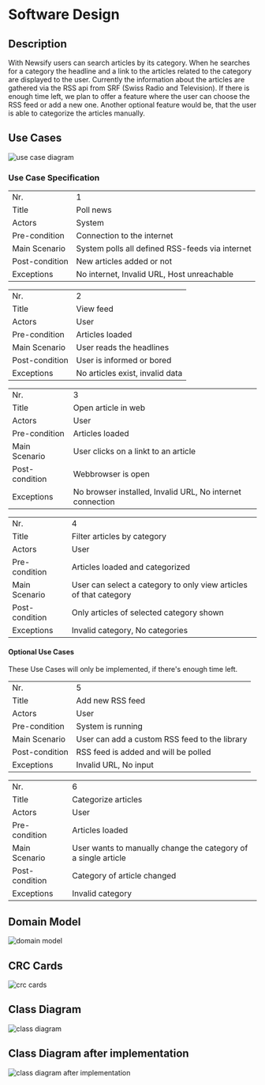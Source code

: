 # Software Design

## Description

With Newsify users can search articles by its category. When he searches for a category the
headline and a link to the articles related to the category are displayed to the user.
Currently the information about the articles are gathered via the RSS api from SRF (Swiss Radio
and Television). If there is enough time left, we plan to offer a feature where the user can choose
the RSS feed or add a new one. Another optional feature would be, that the user is able to
categorize the articles manually.

## Use Cases

![use case diagram](img/use_case.png)

### Use Case Specification

|                |                                                 |
| -------------- | ----------------------------------------------- |
| Nr.            | 1                                               |
| Title          | Poll news                                       |
| Actors         | System                                          |
| Pre-condition  | Connection to the internet                      |
| Main Scenario  | System polls all defined RSS-feeds via internet |
| Post-condition | New articles added or not                       |
| Exceptions     | No internet, Invalid URL, Host unreachable      |

|                |                                 |
| -------------- | ------------------------------- |
| Nr.            | 2                               |
| Title          | View feed                       |
| Actors         | User                            |
| Pre-condition  | Articles loaded                 |
| Main Scenario  | User reads the headlines        |
| Post-condition | User is informed or bored       |
| Exceptions     | No articles exist, invalid data |

|                |                                                           |
| -------------- | --------------------------------------------------------- |
| Nr.            | 3                                                         |
| Title          | Open article in web                                       |
| Actors         | User                                                      |
| Pre-condition  | Articles loaded                                           |
| Main Scenario  | User clicks on a linkt to an article                      |
| Post-condition | Webbrowser is open                                        |
| Exceptions     | No browser installed, Invalid URL, No internet connection |

|                |                                                                   |
| -------------- | ----------------------------------------------------------------- |
| Nr.            | 4                                                                 |
| Title          | Filter articles by category                                       |
| Actors         | User                                                              |
| Pre-condition  | Articles loaded and categorized                                   |
| Main Scenario  | User can select a category to only view articles of that category |
| Post-condition | Only articles of selected category shown                          |
| Exceptions     | Invalid category, No categories                                   |

#### Optional Use Cases

These Use Cases will only be implemented, if there's enough time left.

|                |                                               |
| -------------- | --------------------------------------------- |
| Nr.            | 5                                             |
| Title          | Add new RSS feed                              |
| Actors         | User                                          |
| Pre-condition  | System is running                             |
| Main Scenario  | User can add a custom RSS feed to the library |
| Post-condition | RSS feed is added and will be polled          |
| Exceptions     | Invalid URL, No input                         |

|                |                                                                |
| -------------- | -------------------------------------------------------------- |
| Nr.            | 6                                                              |
| Title          | Categorize articles                                            |
| Actors         | User                                                           |
| Pre-condition  | Articles loaded                                                |
| Main Scenario  | User wants to manually change the category of a single article |
| Post-condition | Category of article changed                                    |
| Exceptions     | Invalid category                                               |

## Domain Model

![domain model](img/domain_model.png)

## CRC Cards

![crc cards](img/crc_cards.png)

## Class Diagram

![class diagram](img/class_diagram.png)

## Class Diagram after implementation

![class diagram after implementation](img/class_diagram_after.png)
